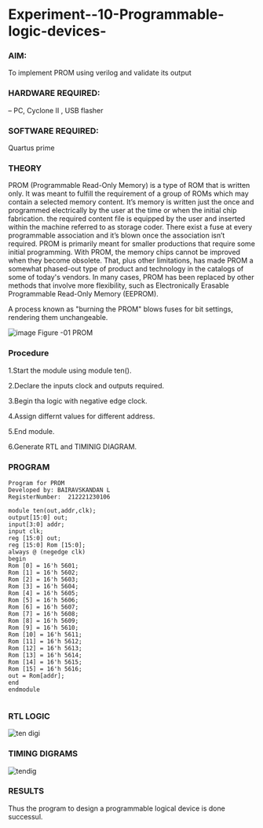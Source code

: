 # Experiment--10-Programmable-logic-devices-
 
### AIM: 
To implement PROM using verilog and validate its output 

### HARDWARE REQUIRED:  
– PC, Cyclone II , USB flasher

### SOFTWARE REQUIRED:  

Quartus prime
### THEORY 

 
PROM (Programmable Read-Only Memory) is a type of ROM that is written only. It was meant to fulfill the requirement of a group of ROMs which may contain a selected memory content. It’s memory is written just the once and programmed electrically by the user at the time or when the initial chip fabrication. the required content file is equipped by the user and inserted within the machine referred to as storage coder. There exist a fuse at every programmable association and it’s blown once the association isn’t required.
PROM is primarily meant for smaller productions that require some initial programming. With PROM, the memory chips cannot be improved when they become obsolete. That, plus other limitations, has made PROM a somewhat phased-out type of product and technology in the catalogs of some of today's vendors. In many cases, PROM has been replaced by other methods that involve more flexibility, such as Electronically Erasable Programmable Read-Only Memory (EEPROM).

A process known as "burning the PROM" blows fuses for bit settings, rendering them unchangeable.

![image](https://user-images.githubusercontent.com/36288975/172760743-04a59275-862b-4c42-8d08-8ecbca668c75.png)
Figure -01 PROM 
 
 
### Procedure
1.Start the module using module ten().


2.Declare the inputs clock and outputs required.


3.Begin tha logic with negative edge clock.


4.Assign differnt values for different address.


5.End module.


6.Generate RTL and TIMINIG DIAGRAM.



### PROGRAM 
```
Program for PROM 
Developed by: BAIRAVSKANDAN L
RegisterNumber:  212221230106

module ten(out,addr,clk);
output[15:0] out;
input[3:0] addr;
input clk;
reg [15:0] out;
reg [15:0] Rom [15:0];
always @ (negedge clk)
begin 
Rom [0] = 16'h 5601;
Rom [1] = 16'h 5602;
Rom [2] = 16'h 5603;
Rom [3] = 16'h 5604;
Rom [4] = 16'h 5605;
Rom [5] = 16'h 5606;
Rom [6] = 16'h 5607;
Rom [7] = 16'h 5608;
Rom [8] = 16'h 5609;
Rom [9] = 16'h 5610;
Rom [10] = 16'h 5611;
Rom [11] = 16'h 5612;
Rom [12] = 16'h 5613;
Rom [13] = 16'h 5614;
Rom [14] = 16'h 5615;
Rom [15] = 16'h 5616;
out = Rom[addr];
end
endmodule


```


### RTL LOGIC  



![ten digi](https://user-images.githubusercontent.com/94154683/172762382-729e3353-62ff-47ab-8c5f-1164905a4e0f.png)





### TIMING DIGRAMS  


![tendig](https://user-images.githubusercontent.com/94154683/172762396-83fccc73-5360-4b79-9ef0-22fc9154b44b.png)



 





### RESULTS 

Thus the program to design a programmable logical device is done successul.
